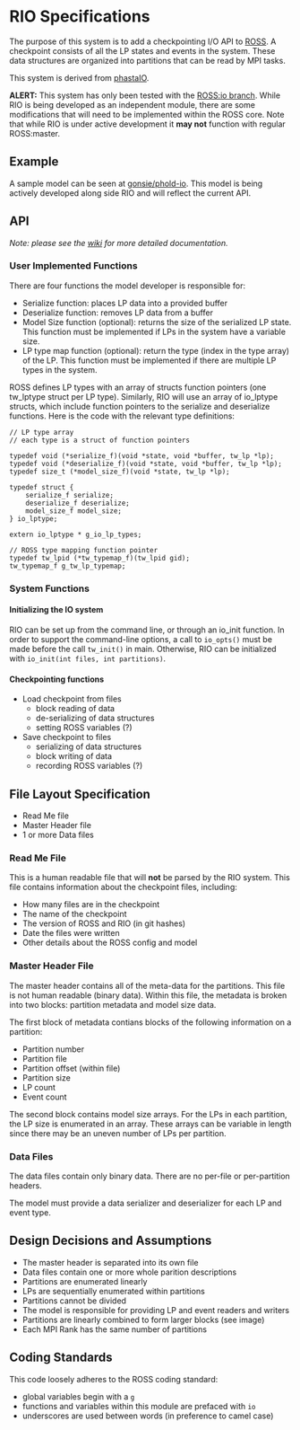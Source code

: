 # RIO Specifications

The purpose of this system is to add a checkpointing I/O API to [ROSS](http://github.com/carothersc/ROSS).
A checkpoint consists of all the LP states and events in the system. 
These data structures are organized into partitions that can be read by MPI tasks. 

This system is derived from [phastaIO](http://github.com/fuj/phastaIO).

**ALERT:**
This system has only been tested with the [ROSS:io branch](http://github.com/carothersc/ROSS/tree/io).
While RIO is being developed as an independent module, there are some modifications that will need to be implemented within the ROSS core.
Note that while RIO is under active development it **may not** function with regular ROSS:master.

## Example

A sample model can be seen at [gonsie/phold-io](http://github.com/gonsie/pholdio).
This model is being actively developed along side RIO and will reflect the current API.


## API

*Note: please see the [wiki](http://github.com/gonsie/RIO/wiki) for more detailed documentation.*

### User Implemented Functions

There are four functions the model developer is responsible for:

- Serialize function: places LP data into a provided buffer
- Deserialize function: removes LP data from a buffer
- Model Size function (optional): returns the size of the serialized LP state.
This function must be implemented if LPs in the system have a variable size.
- LP type map function (optional): return the type (index in the type array) of the LP.
This function must be implemented if there are multiple LP types in the system.

ROSS defines LP types with an array of structs function pointers (one tw_lptype struct per LP type).
Similarly, RIO will use an array of io_lptype structs, which include function pointers to the serialize and deserialize functions.
Here is the code with the relevant type definitions:

```
// LP type array
// each type is a struct of function pointers

typedef void (*serialize_f)(void *state, void *buffer, tw_lp *lp);
typedef void (*deserialize_f)(void *state, void *buffer, tw_lp *lp);
typedef size_t (*model_size_f)(void *state, tw_lp *lp);

typedef struct {
    serialize_f serialize;
    deserialize_f deserialize;
    model_size_f model_size;
} io_lptype;

extern io_lptype * g_io_lp_types;

// ROSS type mapping function pointer
typedef tw_lpid (*tw_typemap_f)(tw_lpid gid);
tw_typemap_f g_tw_lp_typemap;
```

### System Functions

#### Initializing the IO system

RIO can be set up from the command line, or through an io_init function.
In order to support the command-line options, a call to `io_opts()` must be made before the call `tw_init()` in main.
Otherwise, RIO can be initialized with `io_init(int files, int partitions)`.

#### Checkpointing functions

- Load checkpoint from files
  - block reading of data
  - de-serializing of data structures
  - setting ROSS variables (?)
- Save checkpoint to files
  - serializing of data structures 
  - block writing of data
  - recording ROSS variables (?)


## File Layout Specification

- Read Me file
- Master Header file
- 1 or more Data files

### Read Me File

This is a human readable file that will **not** be parsed by the RIO system.
This file contains information about the checkpoint files, including:

- How many files are in the checkpoint
- The name of the checkpoint
- The version of ROSS and RIO (in git hashes)
- Date the files were written
- Other details about the ROSS config and model


### Master Header File

The master header contains all of the meta-data for the partitions. 
This file is not human readable (binary data).
Within this file, the metadata is broken into two blocks: partition metadata and model size data.

The first block of metadata contians blocks of the following information on a partition:
- Partition number
- Partition file
- Partition offset (within file)
- Partition size
- LP count
- Event count

The second block contains model size arrays.
For the LPs in each partition, the LP size is enumerated in an array.
These arrays can be variable in length since there may be an uneven number of LPs per partition.

### Data Files

The data files contain only binary data. 
There are no per-file or per-partition headers. 

The model must provide a data serializer and deserializer for each LP and event type.

## Design Decisions and Assumptions

- The master header is separated into its own file
- Data files contain one or more whole parition descriptions
- Partitions are enumerated linearly
- LPs are sequentially enumerated within partitions
- Partitions cannot be divided
- The model is responsible for providing LP and event readers and writers
- Partitions are linearly combined to form larger blocks (see image)
- Each MPI Rank has the same number of partitions

<!---
![Linear Partition Combinations](partitions.pdf)
-->

## Coding Standards

This code loosely adheres to the ROSS coding standard:

- global variables begin with a `g`
- functions and variables within this module are prefaced with `io`
- underscores are used between words (in preference to camel case)

